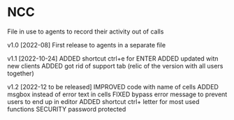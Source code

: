 # NCC
File in use to agents to record their activity out of calls

v1.0 [2022-08]
First release to agents in a separate file

v1.1 [2022-10-24]
ADDED shortcut ctrl+e for ENTER
ADDED updated witn new clients
ADDED got rid of support tab (relic of the version with all users together)

v1.2 [2022-12 to be released]
IMPROVED  code with name of cells
ADDED     msgbox instead of error text in cells
FIXED     bypass error message to prevent users to end up in editor
ADDED     shortcut ctrl+ letter for most used functions
SECURITY  password protected
